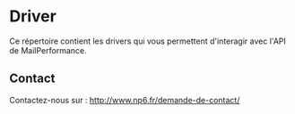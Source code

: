 Driver
==

Ce répertoire contient les drivers qui vous permettent d'interagir avec l'API de MailPerformance.

Contact
--

Contactez-nous sur : http://www.np6.fr/demande-de-contact/
